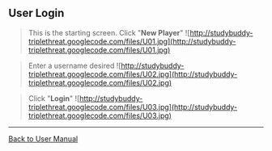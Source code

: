 ## User Login ##

> This is the starting screen. Click "**New Player**" ![http://studybuddy-triplethreat.googlecode.com/files/U01.jpg](http://studybuddy-triplethreat.googlecode.com/files/U01.jpg)

> Enter a username desired ![http://studybuddy-triplethreat.googlecode.com/files/U02.jpg](http://studybuddy-triplethreat.googlecode.com/files/U02.jpg)

> Click "**Login**" ![http://studybuddy-triplethreat.googlecode.com/files/U03.jpg](http://studybuddy-triplethreat.googlecode.com/files/U03.jpg)


---

[Back to User Manual](updatedUserManual.md)